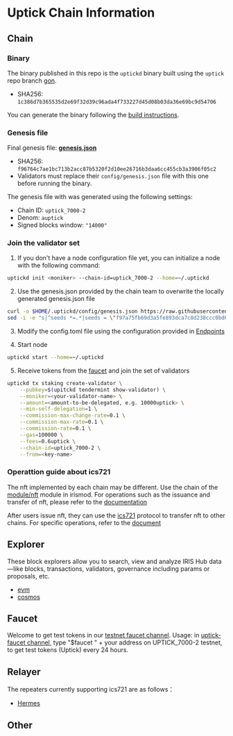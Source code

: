 # Uptick Chain Information

## Chain

### Binary

The binary published in this repo is the `uptickd` binary built using the `uptick` repo branch [gon](https://github.com/UptickNetwork/uptick/tree/gon).

- SHA256: `1c386d7b365535d2e69f32d39c96ada4f733227d45d08b03da36e69bc9d54706`

You can generate the binary following the [build instructions](install.md).

### Genesis file

Final genesis file: **[genesis.json](genesis.json)**

- SHA256: `f96764c7ae1bc713b2acc87b5320f2d10ee26716b3daa6cc455cb3a3906f05c2`
- Validators must replace their `config/genesis.json` file with this one before running the binary.

The genesis file with was generated using the following settings:

- Chain ID: `uptick_7000-2`
- Denom: `auptick`
- Signed blocks window: `"14000"`


### Join the validator set

1. If you don't have a node configuration file yet, you can initialize a node with the following command:

```bash
uptickd init <moniker> --chain-id=uptick_7000-2 --home=~/.uptickd
```

2. Use the genesis.json provided by the chain team to overwrite the locally generated genesis.json file

```bash
curl -o $HOME/.uptickd/config/genesis.json https://raw.githubusercontent.com/UptickNetwork/uptick-testnet/main/uptick_7000-2/genesis.json
sed -i -e "s|^seeds *=.*|seeds = \"f97a75fb69d3a5fe893dca7c8d238ccc0bd66a8f@uptick-seed.p2p.brocha.in:30554,eecdfb17919e59f36e5ae6cec2c98eeeac05c0f2@peer0.testnet.uptick.network:26656\"|" $HOME/.uptickd/config/config.toml

```

3. Modify the config.toml file using the configuration provided in [Endpoints](#endpoints)

4. Start node

```bash
uptickd start --home=~/.uptickd
```

5. Receive tokens from the [faucet](#faucet) and join the set of validators

```bash
uptickd tx staking create-validator \
    --pubkey=$(upitckd tendermint show-validator) \
    --moniker=<your-validator-name> \
    --amount=<amount-to-be-delegated, e.g. 10000uptick> \
    --min-self-delegation=1 \
    --commission-max-change-rate=0.1 \
    --commission-max-rate=0.1 \
    --commission-rate=0.1 \
    --gas=100000 \
    --fees=0.6uptick \
    --chain-id=uptick_7000-2 \
    --from=<key-name>
```

### Operattion guide about ics721

The nft implemented by each chain may be different. Use the chain of the [module/nft](https://github.com/irisnet/irismod/tree/main/modules/nft) module in irismod. For operations such as the issuance and transfer of nft, please refer to the [documentation](https://www.irisnet.org/docs/cli-client/nft.html#iris-tx-nft-edit)

After users issue nft, they can use the [ics721](https://github.com/cosmos/ibc/blob/main/spec/app/ics-721-nft-transfer/README.md) protocol to transfer nft to other chains. For specific operations, refer to the [document](ics721-cmd.md)


## Explorer

These block explorers allow you to search, view and analyze IRIS Hub data—like blocks, transactions, validators, governance including params or proposals, etc.

- [evm](https://evm-explorer.testnet.uptick.network/)
- [cosmos](https://explorer.testnet.uptick.network/uptick-network-testnet/)

## Faucet

Welcome to get test tokens in our [testnet faucet channel](https://discord.com/channels/781005936260939818/953652276508119060).
Usage: in [uptick-faucet channel](https://discord.com/channels/781005936260939818/953652276508119060), type "$faucet " + your address on 
UPTICK_7000-2 testnet, to get test tokens (Uptick) every 24 hours.

## Relayer

The repeaters currently supporting ics721 are as follows：

- [Hermes](https://github.com/informalsystems/hermes/tree/v1.1.0)

## Other
